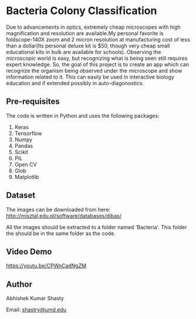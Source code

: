 # Bacteria Colony Classification

Due to advancements in optics, extremely cheap microscopes with high magnification and resolution are available.My personal favorite is foldscope-140X zoom and 2 micron resolution at manufacturing cost of less than a dollar(Its personal deluxe kit is $50, though very cheap small educational kits in bulk are available for schools). Observing the microscopic world is easy, but recognizing what is being seen still requires expert knowledge. So, the goal of this project is to create an app which can recognize the organism being observed under the microscope and show information related to it. This can easily be used in interactive biology education and if extended possibly in auto-diagonostics.

## Pre-requisites

The code is written in Python and uses the following packages:

1. Keras
2. Tensorflow
3. Numpy
4. Pandas
5. Scikit
6. PIL
7. Open CV
8. Glob
9. Matplotlib

## Dataset

The images can be downloaded from here: http://misztal.edu.pl/software/databases/dibas/

All the images should be extracted to a folder named 'Bacteria'. This folder the should be in the same folder as the code.

## Video Demo
https://youtu.be/CPWnCadNgZM

## Author
Abhishek Kumar Shasty 

Email: shastry@umd.edu
